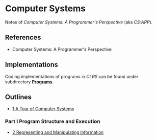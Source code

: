 # Computer Systems

Notes of *Computer Systems: A Programmer's Perspective* (aka *CS:APP*).

## References

* Computer Systems: A Programmer's Perspective

## Implementations

Coding implementations of programs in *CLRS* can be found under subdirectory **[Programs](./Programs/)**.

## Outlines

* [1 A Tour of Computer Systems](./Notes/1_A_Tour_of_Computer_Systems.md)

### Part I Program Structure and Execution

* [2 Representing and Manipulating Information](./Notes/2_Representing_and_Manipulating_Information.md)
